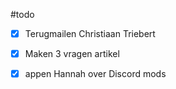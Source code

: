 
#todo 
- [x] Terugmailen Christiaan Triebert
- [x] Maken 3 vragen artikel
- [x] appen Hannah over Discord mods



